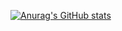 [![Anurag's GitHub stats](https://github-readme-stats.vercel.app/api?username=jungseok-corine)](https://github.com/anuraghazra/github-readme-stats)
